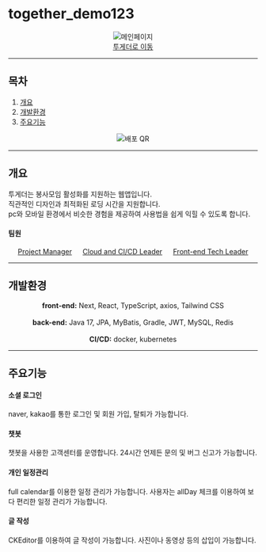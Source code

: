 # together_demo123

<p align = "center">
  <img src = "https://github.com/user-attachments/assets/af5fa01a-2ab8-4553-8e94-e04833ea9294" alt = "메인페이지">
  <br><a href = "http://175.45.203.68:3000/" target = "_blank">투게더로 이동</a>
</p>

---
## 목차

1. [개요](#개요)
2. [개발환경](#개발환경)
3. [주요기능](#주요기능)
<p align = "center">
  <img src = "https://github.com/user-attachments/assets/d28b691f-c2db-4eef-9598-7a498f673590" alt = "배포 QR">
</p>

---
## 개요

투게더는 봉사모임 활성화를 지원하는 웹앱입니다. 
<br>직관적인 디자인과 최적화된 로딩 시간을 지원합니다.
<br>pc와 모바일 환경에서 비슷한 경험을 제공하여 사용법을 쉽게 익힐 수 있도록 합니다.

#### 팀원
<p align = "center">
  <a href = "https://github.com/leeyehji">Project Manager</a> &emsp;
  <a href = "https://github.com/Tofubeen">Cloud and CI/CD Leader</a> &emsp;
  <a href = "https://github.com/SOOYEON21427">Front-end Tech Leader</a>
</p>

---
## 개발환경
<p align = "center">
  <strong>front-end:</strong> Next, React, TypeScript, axios, Tailwind CSS
  <br><br><strong>back-end:</strong> Java 17, JPA, MyBatis, Gradle, JWT, MySQL, Redis
  <br><br><strong>CI/CD:</strong> docker, kubernetes
</p>

---
## 주요기능
<h4>소셜 로그인</h4>
<p> naver, kakao를 통한 로그인 및 회원 가입, 탈퇴가 가능합니다. </p>

<h4>챗봇</h4>
<p> 챗봇을 사용한 고객센터를 운영합니다. 24시간 언제든 문의 및 버그 신고가 가능합니다.</p>

<h4>개인 일정관리</h4>
<p> full calendar를 이용한 일정 관리가 가능합니다. 사용자는 allDay 체크를 이용하여 보다 편리한 일정 관리가 가능합니다. </p>

<h4> 글 작성</h4>
<p> CKEditor를 이용하여 글 작성이 가능합니다. 사진이나 동영상 등의 삽입이 가능합니다. </p>
